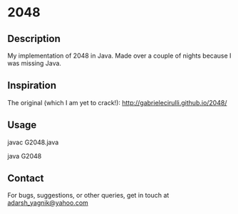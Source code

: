 2048
====

Description
-----------
My implementation of 2048 in Java. Made over a couple of nights because I was missing Java.

Inspiration
-----------
The original (which I am yet to crack!):
http://gabrielecirulli.github.io/2048/

Usage
-----
javac G2048.java

java G2048

Contact
-------
For bugs, suggestions, or other queries, get in touch at adarsh_yagnik@yahoo.com
